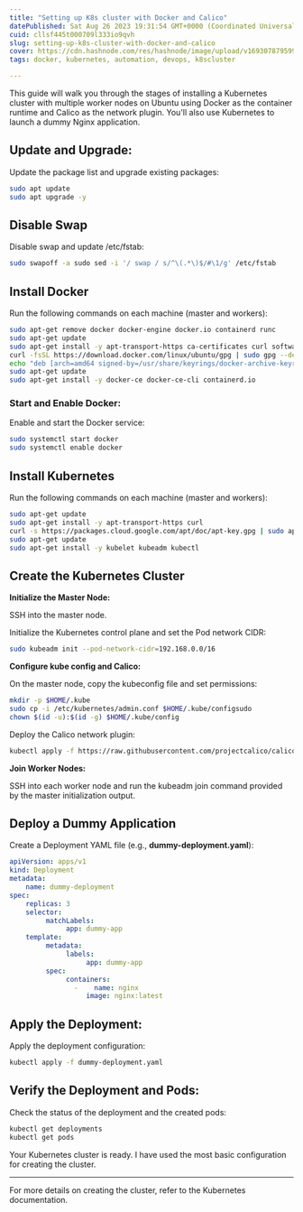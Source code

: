 ```yaml
---
title: "Setting up K8s cluster with Docker and Calico"
datePublished: Sat Aug 26 2023 19:31:54 GMT+0000 (Coordinated Universal Time)
cuid: cllsf445t000709l333io9qvh
slug: setting-up-k8s-cluster-with-docker-and-calico
cover: https://cdn.hashnode.com/res/hashnode/image/upload/v1693078795994/2b1d0129-0a25-412c-a8d8-14a970f3ba22.jpeg
tags: docker, kubernetes, automation, devops, k8scluster

---
```


This guide will walk you through the stages of installing a Kubernetes cluster with multiple worker nodes on Ubuntu using Docker as the container runtime and Calico as the network plugin. You'll also use Kubernetes to launch a dummy Nginx application.

## **Update and Upgrade:**

Update the package list and upgrade existing packages:

```bash
sudo apt update
sudo apt upgrade -y
```

## **Disable Swap**

Disable swap and update /etc/fstab:

```bash
sudo swapoff -a sudo sed -i '/ swap / s/^\(.*\)$/#\1/g' /etc/fstab
```

## **Install Docker**

Run the following commands on each machine (master and workers):

```bash
sudo apt-get remove docker docker-engine docker.io containerd runc
sudo apt-get update
sudo apt-get install -y apt-transport-https ca-certificates curl software-properties-common
curl -fsSL https://download.docker.com/linux/ubuntu/gpg | sudo gpg --dearmor -o /usr/share/keyrings/docker-archive-keyring.gpg
echo "deb [arch=amd64 signed-by=/usr/share/keyrings/docker-archive-keyring.gpg] https://download.docker.com/linux/ubuntu $(lsb_release -cs) stable" | sudo tee /etc/apt/sources.list.d/docker.list > /dev/null
sudo apt-get update
sudo apt-get install -y docker-ce docker-ce-cli containerd.io
```

### **Start and Enable Docker:**

Enable and start the Docker service:

```bash
sudo systemctl start docker
sudo systemctl enable docker
```

## **Install Kubernetes**

Run the following commands on each machine (master and workers):

```bash
sudo apt-get update
sudo apt-get install -y apt-transport-https curl
curl -s https://packages.cloud.google.com/apt/doc/apt-key.gpg | sudo apt-key add –echo "deb https://apt.kubernetes.io/ kubernetes-xenial main" | sudo tee /etc/apt/sources.list.d/kubernetes.list
sudo apt-get update
sudo apt-get install -y kubelet kubeadm kubectl
```

## **Create the Kubernetes Cluster**

**Initialize the Master Node:**

SSH into the master node.

Initialize the Kubernetes control plane and set the Pod network CIDR:

```bash
sudo kubeadm init --pod-network-cidr=192.168.0.0/16
```

**Configure kube config and Calico:**

On the master node, copy the kubeconfig file and set permissions:

```bash
mkdir -p $HOME/.kube
sudo cp -i /etc/kubernetes/admin.conf $HOME/.kube/configsudo 
chown $(id -u):$(id -g) $HOME/.kube/config
```

Deploy the Calico network plugin:

```bash
kubectl apply -f https://raw.githubusercontent.com/projectcalico/calico/v3.25.0/manifests/calico.yaml
```

**Join Worker Nodes:**

SSH into each worker node and run the kubeadm join command provided by the master initialization output.

## **Deploy a Dummy Application**

Create a Deployment YAML file (e.g., **dummy-deployment.yaml**):

```yaml
apiVersion: apps/v1
kind: Deployment
metadata:
    name: dummy-deployment
spec:
    replicas: 3
    selector:
         matchLabels:
              app: dummy-app
    template:
         metadata:
              labels:
                   app: dummy-app
         spec:
              containers:
                -    name: nginx
                   image: nginx:latest
```

## **Apply the Deployment:**

Apply the deployment configuration:

```bash
kubectl apply -f dummy-deployment.yaml
```

## **Verify the Deployment and Pods:**

Check the status of the deployment and the created pods:

```bash
kubectl get deployments 
kubectl get pods
```

Your Kubernetes cluster is ready. I have used the most basic configuration for creating the cluster.

---

For more details on creating the cluster, refer to the Kubernetes documentation.